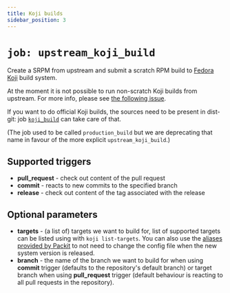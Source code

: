 ```yaml
---
title: Koji builds
sidebar_position: 3
---
```


# `job: upstream_koji_build`

Create a SRPM from upstream and submit a scratch RPM build
to [Fedora Koji](https://koji.fedoraproject.org/koji/) build system.

At the moment it is not possible to run non-scratch Koji builds from upstream.
For more info, please see [the following issue](https://pagure.io/releng/issue/9801).

If you want to do official Koji builds, the sources need to be present in
dist-git: job [`koji_build`](/docs/configuration/downstream/koji_build) can take care of that.

(The job used to be called `production_build` but we are deprecating that name in favour of
the more explicit `upstream_koji_build`.)

## Supported triggers

* **pull_request** - check out content of the pull request
* **commit** - reacts to new commits to the specified branch
* **release** - check out content of the tag associated with the release

## Optional parameters

* **targets** - (a list of) targets we want to build for,
  list of supported targets can be listed using with `koji list-targets`.
  You can also use the [aliases provided by Packit](/docs/configuration#aliases)
  to not need to change the config file when the new system version is released.
* **branch** - the name of the branch we want to build for when using **commit** trigger
(defaults to the repository's default branch) or target branch when using **pull_request** trigger
(default behaviour is reacting to all pull requests in the repository).